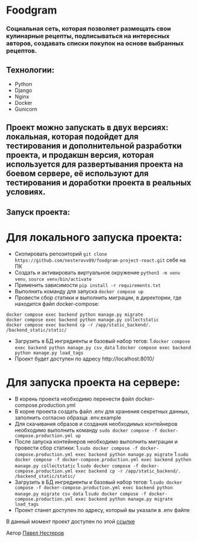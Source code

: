 # Foodgram

### Социальная сеть, которая позволяет размещать свои кулинарные рецепты, подписываться на интересных авторов, создавать списки покупок на основе выбранных рецептов.

## Технологии:
* Python
* Django
* Nginx
* Docker
* Gunicorn


## Проект можно запускать в двух версиях: локальная, которая подойдет для тестирования и дополнительной разработки проекта, и продакшн версия, которая используется для развертывания проекта на боевом сервере, её используют для тестирования и доработки проекта в реальных условиях.

## Запуск проекта:

# Для локального запуска проекта:
- Скопировать репозиторий `git clone https://github.com/nesterovv89/foodgram-project-react.git` себе на ПК
- Создать и активировать виртуальное окружение `python3 -m venv venv`, `source venv/bin/activate`
- Применить зависимости `pip install -r requirements.txt`
- Выполнить команду для запуска `docker compose up`
- Провести сбор статики и выполнить миграции, в директории, где находится файл docker-compose:
```
docker compose exec backend python manage.py migrate
docker compose exec backend python manage.py collectstatic
docker compose exec backend cp -r /app/static_backend/. /backend_static/static/
```
- Загрузить в БД ингредиенты и базовый набор тегов:
1.`docker compose exec backend python manage.py csv_data`
1.`docker compose exec backend python manage.py load_tags`
- Проект будет доступен по адресу http://localhost:8010/

# Для запуска проекта на сервере:
- В корень проекта необходимо перенести файл docker-compose.production.yml
- В корне проекта создать файл .env для хранения секретных данных, заполнить согласно образца .env.example
- Для скачивания образов и создания необходимых контейнеров необходимо выполнить команду `sudo docker compose -f docker-compose.production.yml up`
- После запуска контейнеров необходимо выполнить миграции и провести сбор статики:
1.`sudo docker compose -f docker-compose.production.yml exec backend python manage.py migrate`
1.`sudo docker compose -f docker-compose.production.yml exec backend python manage.py collectstatic`
1.`sudo docker compose -f docker-compose.production.yml exec backend cp -r /app/static_backend/. /backend_static/static/`
- Загрузить в БД ингредиенты и базовый набор тегов:
1.`sudo docker compose -f docker-compose.production.yml exec backend python manage.py migrate csv_data`
1.`sudo docker compose -f docker-compose.production.yml exec backend python manage.py migrate load_tags`
- Проект станет доступен по адресу, который вы указали в .env файле


В данный момент проект доступен по этой [ссылке](https://food-gram0.ddns.net)

Автор [Павел Нестеров](https://github.com/nesterovv89)  

